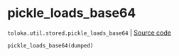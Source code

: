 # pickle_loads_base64
`toloka.util.stored.pickle_loads_base64` | [Source code](https://github.com/Toloka/toloka-kit/blob/v0.1.24/src/util/stored.py#L46)

```python
pickle_loads_base64(dumped)
```

